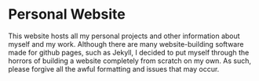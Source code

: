 # Personal Website 
This website hosts all my personal projects and other information about myself and my work. 
Although there are many website-building software made for github pages, such as Jekyll, I decided to put myself through the 
horrors of building a website completely from scratch on my own. As such, please forgive all the awful formatting and issues that
may occur.
